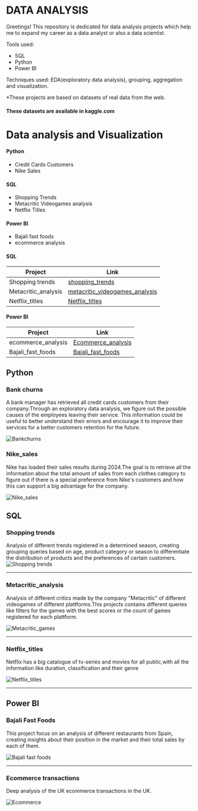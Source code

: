 # DATA ANALYSIS
Greetings!
This repository is dedicated for data analysis projects which help me to expand my career as a data analyst or also a data scientist.

Tools used: 
- SQL
- Python
- Power BI

Techniques used: EDA(exploratory data analysis), grouping, aggregation and visualization.

*These projects are based on datasets of real data from the web.

#### These datasets are available in kaggle.com 



 # Data analysis and Visualization


 #### Python 
- Credit Cards Customers
- Nike Sales

#### SQL 
- Shopping Trends
- Metacritic Videogames analysis
- Netflix Titles



#### Power BI 
- Bajali fast foods
- ecommerce analysis
  







 
      
      
 
 



 
#### SQL
Project | Link
------- | --------
Shopping trends        | [shopping_trends](SQL/shopping_trends.sql)
Metacritic_analysis | [metacritic_videogames_analysis](SQL/videogames_analysis.sql)
Netflix_titles | [Netflix_titles](SQL/netflix_titles.sql)



#### Power BI


Project | Link
-----   | -------
ecommerce_analysis | [Ecommerce_analysis](power_bi/ecommerce_transactions.pbix)
Bajali_fast_foods | [Bajali_fast_foods](power_bi/Bajali_fast_foods.pbix)



## Python 


  ### Bank churns 

  A bank manager has retrieved all credit cards customers from their company.Through an exploratory data analysis, we figure out the possible causes of the employees leaving their service.
  This information could be useful to better understand their errors and encourage it to improve their services for a better customers retention for the future.
  

  ![Bankchurns](img/bankchurns.webp)


  ### Nike_sales



 Nike has loaded their sales results during 2024.The goal is to retrieve all the information about the total amount of sales from each clothes category to figure out if there is a special preference from Nike's customers and how this can support a big advantage for the company.

![Nike_sales](img/002-nike-logos-swoosh-white.webp)
 




## SQL 

### Shopping trends 
Analysis of different trends registered in a determined season, creating grouping queries based on age, product category or season to differentiate the distribution of products and the preferences of certain customers.
![Shopping trends](img/shoppings.webp)

---------------------------------------------------------------------------------






### Metacritic_analysis 

Analysis of different critics made by the company "Metacritic" of different videogames of different plattforms.This projects contains different queries like filters for the games with the best scores or the count of games registered for each
plattform.

![Metacritic_games](img/videogames.jpg)

----------------------------------------------------------------------------------

### Netflix_titles 

Netflix has a big catalogue of tv-series and movies for all public,with all the information like duration, classification and their genre


![Netflix_titles](img/netflix.jpg)

---------------------------------------------------------------------------------








## Power BI


### Bajali Fast Foods 

This project focus on an analysis of different restaurants from Spain, creating insights about their position in the market and their total sales by each of them.

![Bajali fast foods](img/Best_fast_food.webp)

---------------------------------------------------------------------------------



### Ecommerce transactions 

Deep analysis of the UK ecommerce transactions in the UK.

![Ecommerce](img/ecommerce.jpg)












 
  

 





 


